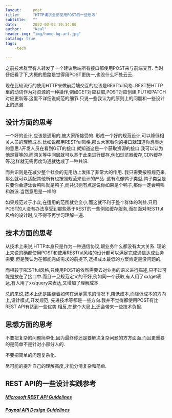 ```yaml
---
layout:     post
title:      "HTTP请求全部使用POST的一些思考"
subtitle:   ""
date:       2022-03-03 19:34:00
author:     "Keal"
header-img: "img/home-bg-art.jpg"
catalog: true
tags:
    -tech

---
```


之前技术群里有人转发了一个建议后端所有接口都使用POST来与前端交互. 当时仔细看了下,大概的思路是觉得用POST更统一,也没什么坏处云云..

现在比较流行的使用HTTP来做前后端交互的应该是RESTful风格. REST把HTTP里的动词作为对资源的一种操作,例如GET对应获取,POST对应创建,PUT和PATCH对应更新等.这里不详细说规范的细节.只说一些我认为的原则上的问题和一些设计上的遗漏.

## 设计方面的思考

一个好的设计,应该是通用的,被大家所接受的. 形成一个好的规范设计,可以降低相关人员的理解成本.比如说都用RESTful风格,那么大家看你的接口就知道你想表达的意思.\开发人员在看到GET的接口,就知道这是一个获取资源的接口,我可以认为他是幂等的.而网关等中间层就可以基于此来进行缓存,例如浏览器缓存,CDN缓存等.这样就无需再度沟通就达成了一种共识. 

而共识则是在减少整个社会的无用功上发挥了非常大的作用. 我只需要按照规范来,那么就可以适配其他所有也按照规范来设计的产品. 这有点像鸭子类型,鸭子类型是只要你会游泳会鸭叫就是鸭子,而共识则有点是说你如果是个鸭子,那你一定会鸭叫和游泳.当然意思是一样的

如果规范过于小众,在适用的范围就会变小,而这就不利于整个群体的利益.只用POST的人没有办法享受到那些基于REST的一些例如缓存服务,而在面对RESTful风格的设计时,又不得不再学习理解一遍.

## 技术方面的思考

从技术上来说,HTTP本身只是作为一种通信协议,跟业务什么都没有太大关系. 理论上来说的确都使用POST和使用RESTful风格的设计都可以满足完成通信达成业务需要.但是我认为在都能完成需求的前提下,选择成本最低的方案肯定是没问题的.

而相较于RESTful风格,只使用POST的依然需要去对业务的语义进行描述,只不过可能是放在了接口中.而且一旦规范定义的不好,例如同一个获取,有人用了xx/get表达,有人用了xx/query来表达,又增加了理解成本.

总的来说,技术上还是围绕着如何在满足需求的情况下,降低成本,而降低成本的方向上,设计模式,开发规范, 先进技术等都是一些方向.我并不觉得都使用POST有比REST API有达到一些优势.相反,在整个大局上,还会带来一些技术负担.

## 思想方面的思考

不要把复杂的问题简单化,因为最终你还是要解决复杂问题的方方面面.而且更重要的是简单不是针对小部分人的.

不要把简单的问题复杂化. 

尽可能的提升自己的理解高度,才能分清复杂和简单.

## REST API的一些设计实践参考

##### [Microsoft REST API Guidelines](https://github.com/microsoft/api-guidelines/blob/vNext/Guidelines.md)

##### [Paypal API Design Guidelines](https://github.com/paypal/api-standards/blob/master/api-style-guide.md)

## 
